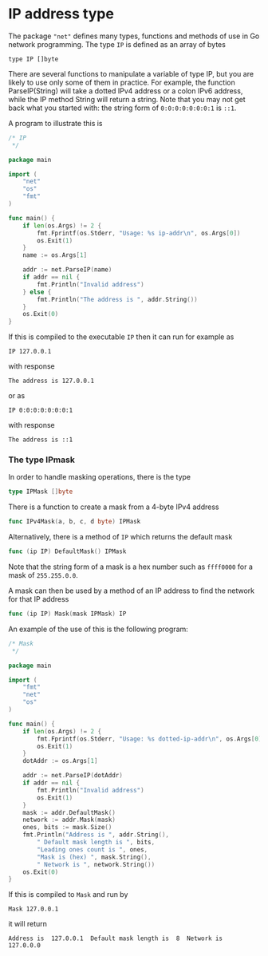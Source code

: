 # IP address type

The package `"net"` defines many types, functions and methods of use in Go network programming. The type `IP` is defined as an array of bytes 

    type IP []byte
    
There are several functions to manipulate a variable of type IP, but you are likely to use only some of them in practice. 
For example, the function ParseIP(String) will take a dotted IPv4 address or a colon IPv6 address, while the IP method String will return a string. 
Note that you may not get back what you started with: the string form of `0:0:0:0:0:0:0:1` is `::1`.

A program to illustrate this is 

```go
/* IP
 */

package main

import (
	"net"
	"os"
	"fmt"
)

func main() {
	if len(os.Args) != 2 {
		fmt.Fprintf(os.Stderr, "Usage: %s ip-addr\n", os.Args[0])
		os.Exit(1)
	}
	name := os.Args[1]

	addr := net.ParseIP(name)
	if addr == nil {
		fmt.Println("Invalid address")
	} else {
		fmt.Println("The address is ", addr.String())
	}
	os.Exit(0)
}
```

If this is compiled to the executable `IP` then it can run for example as 

    IP 127.0.0.1
    
with response

    The address is 127.0.0.1
    
or as

    IP 0:0:0:0:0:0:0:1
    

with response

    The address is ::1
    
### The type IPmask

In order to handle masking operations, there is the type

```go
type IPMask []byte
```

There is a function to create a mask from a 4-byte IPv4 address

```go
func IPv4Mask(a, b, c, d byte) IPMask
```

Alternatively, there is a method of `IP` which returns the default mask

```go    
func (ip IP) DefaultMask() IPMask
```

Note that the string form of a mask is a hex number such as `ffff0000` for a mask of `255.255.0.0`.

A mask can then be used by a method of an IP address to find the network for that IP address

```go
func (ip IP) Mask(mask IPMask) IP
```
    
An example of the use of this is the following program: 
    
```go
/* Mask
 */

package main

import (
	"fmt"
	"net"
	"os"
)

func main() {
	if len(os.Args) != 2 {
		fmt.Fprintf(os.Stderr, "Usage: %s dotted-ip-addr\n", os.Args[0])
		os.Exit(1)
	}
	dotAddr := os.Args[1]

	addr := net.ParseIP(dotAddr)
	if addr == nil {
		fmt.Println("Invalid address")
		os.Exit(1)
	}
	mask := addr.DefaultMask()
	network := addr.Mask(mask)
	ones, bits := mask.Size()
	fmt.Println("Address is ", addr.String(),
		" Default mask length is ", bits,
		"Leading ones count is ", ones,
		"Mask is (hex) ", mask.String(),
		" Network is ", network.String())
	os.Exit(0)
}
```

If this is compiled to `Mask` and run by

    Mask 127.0.0.1
    
it will return

    Address is  127.0.0.1  Default mask length is  8  Network is  127.0.0.0
    

    



    

